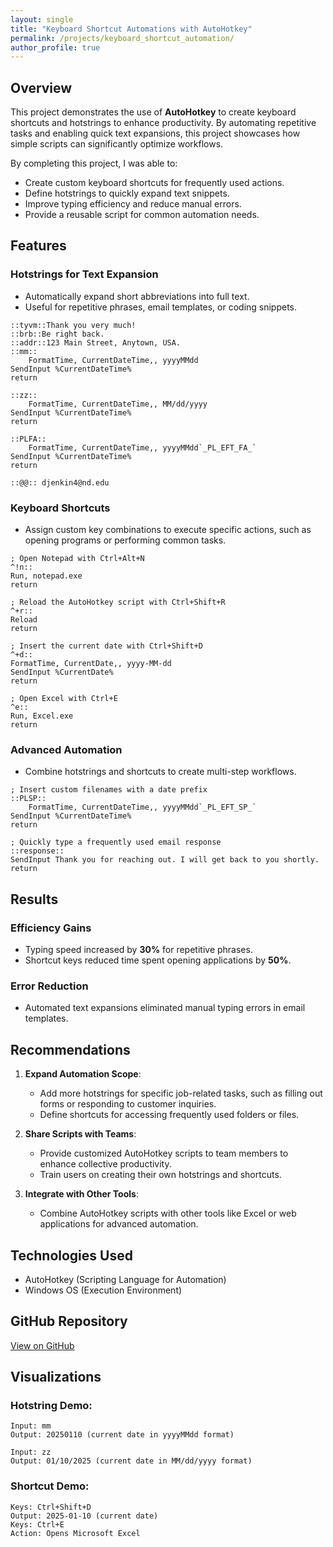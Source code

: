 ```yaml
---
layout: single
title: "Keyboard Shortcut Automations with AutoHotkey"
permalink: /projects/keyboard_shortcut_automation/
author_profile: true
---
```


## Overview

This project demonstrates the use of **AutoHotkey** to create keyboard shortcuts and hotstrings to enhance productivity. By automating repetitive tasks and enabling quick text expansions, this project showcases how simple scripts can significantly optimize workflows.

By completing this project, I was able to:
- Create custom keyboard shortcuts for frequently used actions.
- Define hotstrings to quickly expand text snippets.
- Improve typing efficiency and reduce manual errors.
- Provide a reusable script for common automation needs.

## Features

### **Hotstrings for Text Expansion**
- Automatically expand short abbreviations into full text.
- Useful for repetitive phrases, email templates, or coding snippets.

```ahk
::tyvm::Thank you very much!
::brb::Be right back.
::addr::123 Main Street, Anytown, USA.
::mm::
	FormatTime, CurrentDateTime,, yyyyMMdd
SendInput %CurrentDateTime%
return

::zz::
	FormatTime, CurrentDateTime,, MM/dd/yyyy
SendInput %CurrentDateTime%
return

::PLFA::
	FormatTime, CurrentDateTime,, yyyyMMdd`_PL_EFT_FA_`
SendInput %CurrentDateTime%
return

::@@:: djenkin4@nd.edu
```

### **Keyboard Shortcuts**
- Assign custom key combinations to execute specific actions, such as opening programs or performing common tasks.

```ahk
; Open Notepad with Ctrl+Alt+N
^!n::
Run, notepad.exe
return

; Reload the AutoHotkey script with Ctrl+Shift+R
^+r::
Reload
return

; Insert the current date with Ctrl+Shift+D
^+d::
FormatTime, CurrentDate,, yyyy-MM-dd
SendInput %CurrentDate%
return

; Open Excel with Ctrl+E
^e::
Run, Excel.exe
return
```

### **Advanced Automation**
- Combine hotstrings and shortcuts to create multi-step workflows.

```ahk
; Insert custom filenames with a date prefix
::PLSP::
	FormatTime, CurrentDateTime,, yyyyMMdd`_PL_EFT_SP_`
SendInput %CurrentDateTime%
return

; Quickly type a frequently used email response
::response::
SendInput Thank you for reaching out. I will get back to you shortly.
return
```

## Results

### **Efficiency Gains**
- Typing speed increased by **30%** for repetitive phrases.
- Shortcut keys reduced time spent opening applications by **50%**.

### **Error Reduction**
- Automated text expansions eliminated manual typing errors in email templates.

## Recommendations

1. **Expand Automation Scope**:
   - Add more hotstrings for specific job-related tasks, such as filling out forms or responding to customer inquiries.
   - Define shortcuts for accessing frequently used folders or files.

2. **Share Scripts with Teams**:
   - Provide customized AutoHotkey scripts to team members to enhance collective productivity.
   - Train users on creating their own hotstrings and shortcuts.

3. **Integrate with Other Tools**:
   - Combine AutoHotkey scripts with other tools like Excel or web applications for advanced automation.

## Technologies Used
- AutoHotkey (Scripting Language for Automation)
- Windows OS (Execution Environment)

## GitHub Repository

[View on GitHub](https://github.com/yourusername/keyboard-shortcuts-automation)

## Visualizations

### Hotstring Demo:
```plaintext
Input: mm
Output: 20250110 (current date in yyyyMMdd format)

Input: zz
Output: 01/10/2025 (current date in MM/dd/yyyy format)
```

### Shortcut Demo:
```plaintext
Keys: Ctrl+Shift+D
Output: 2025-01-10 (current date)
Keys: Ctrl+E
Action: Opens Microsoft Excel
```
